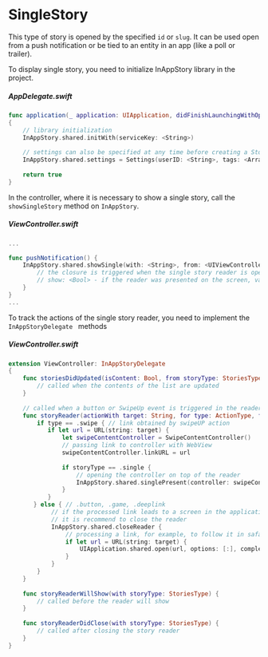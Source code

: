 # SingleStory

This type of story is opened by the specified `id` or `slug`. It can be used open from a push notification or be tied to an entity in an app (like a poll or trailer).

To display single story, you need to initialize InAppStory library in the project.

##### AppDelegate.swift
```swift
func application(_ application: UIApplication, didFinishLaunchingWithOptions launchOptions: [UIApplication.LaunchOptionsKey: Any]?) -> Bool
{
    // library initialization
    InAppStory.shared.initWith(serviceKey: <String>)
     
    // settings can also be specified at any time before creating a StoryView or calling individual stories 
    InAppStory.shared.settings = Settings(userID: <String>, tags: <Array<String>>)
    
    return true
}
```

In the controller, where it is necessary to show a single story, call the `showSingleStory` method on `InAppStory`.

##### ViewController.swift

```swift 
... 

func pushNotification() {
    InAppStory.shared.showSingle(with: <String>, from: <UIViewController>, delegate: <InAppStoryDelegate>) { show in
        // the closure is triggered when the single story reader is opened
        // show: <Bool> - if the reader was presented on the screen, value is true
    }
}
...
```

To track the actions of the single story reader, you need to implement the `InAppStoryDelegate ` methods

##### ViewController.swift

```swift 
extension ViewController: InAppStoryDelegate
{
    func storiesDidUpdated(isContent: Bool, from storyType: StoriesType) {
        // called when the contents of the list are updated
    }
    
    // called when a button or SwipeUp event is triggered in the reader
    func storyReader(actionWith target: String, for type: ActionType, from storyType: StoriesType) {
        if type == .swipe { // link obtained by swipeUP action
           if let url = URL(string: target) {
               let swipeContentController = SwipeContentController()
               // passing link to controller with WebView
               swipeContentController.linkURL = url
               
               if storyType == .single {
	               // opening the controller on top of the reader
	               InAppStory.shared.singlePresent(controller: swipeContentController)
               }
           }
       } else { // .button, .game, .deeplink
            // if the processed link leads to a screen in the application, 
            // it is recommend to close the reader
            InAppStory.shared.closeReader {
                // processing a link, for example, to follow it in safari
                if let url = URL(string: target) {
                    UIApplication.shared.open(url, options: [:], completionHandler: nil)
                }
            }
        }
    }
    
    func storyReaderWillShow(with storyType: StoriesType) { 
        // called before the reader will show
    }
    
    func storyReaderDidClose(with storyType: StoriesType) { 
        // called after closing the story reader
    }
}
```